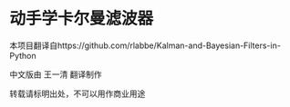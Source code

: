 # 动手学卡尔曼滤波器

本项目翻译自https://github.com/rlabbe/Kalman-and-Bayesian-Filters-in-Python

中文版由 王一清 翻译制作

转载请标明出处，不可以用作商业用途
